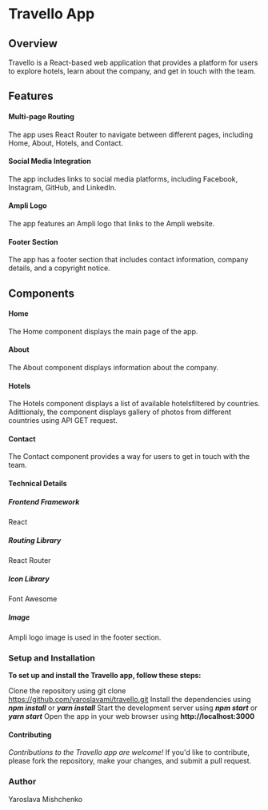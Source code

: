 # Travello App
## Overview
Travello is a React-based web application that provides a platform for users to explore hotels, learn about the company, and get in touch with the team.

## Features
#### Multi-page Routing
The app uses React Router to navigate between different pages, including Home, About, Hotels, and Contact.
#### Social Media Integration 
The app includes links to social media platforms, including Facebook, Instagram, GitHub, and LinkedIn.
#### Ampli Logo
The app features an Ampli logo that links to the Ampli website.
#### Footer Section
The app has a footer section that includes contact information, company details, and a copyright notice.
## Components
#### Home
The Home component displays the main page of the app.
#### About
The About component displays information about the company.
#### Hotels
The Hotels component displays a list of available hotelsfiltered by countries. Adittionaly, the component displays gallery of photos from different countries using API GET request.
#### Contact
The Contact component provides a way for users to get in touch with the team.
#### Technical Details
##### Frontend Framework
React
##### Routing Library
React Router
##### Icon Library 
Font Awesome
##### Image 
Ampli logo image is used in the footer section.
### Setup and Installation
**To set up and install the Travello app, follow these steps:**

Clone the repository using git clone <https://github.com/yaroslavami/travello.git>
Install the dependencies using ***npm install*** or ***yarn install***
Start the development server using ***npm start*** or ***yarn start***
Open the app in your web browser using **http://localhost:3000**

#### Contributing
*Contributions to the Travello app are welcome!* If you'd like to contribute, please fork the repository, make your changes, and submit a pull request.

### Author
Yaroslava Mishchenko
